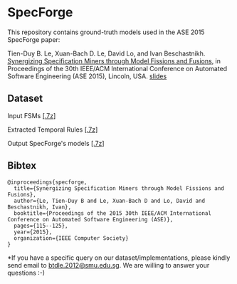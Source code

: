 # SpecForge
This repository contains ground-truth models used in the ASE 2015 SpecForge paper:

Tien-Duy B. Le, Xuan-Bach D. Le, David Lo, and Ivan Beschastnikh. [Synergizing Specification Miners through Model Fissions and Fusions](http://www.mysmu.edu/faculty/davidlo/papers/ase15.pdf), in Proceedings of the 30th IEEE/ACM International Conference on Automated Software Engineering (ASE 2015), Lincoln, USA. [slides](https://sites.google.com/site/lebuitienduy/slides_ase2015.pdf?attredirects=0&d=1)

## Dataset

Input FSMs [[.7z]](https://drive.google.com/file/d/0B4yUCAFGLAe2aEdfcEZjN3dGZWs/view?usp=sharing)

Extracted Temporal Rules [[.7z]](https://drive.google.com/file/d/0B4yUCAFGLAe2R014UllxN2NlTFk/view?usp=sharing)

Output SpecForge's models [[.7z]](https://drive.google.com/file/d/0B4yUCAFGLAe2Rlp0Q2ZaajE5STQ/view?usp=sharing)

## Bibtex
```
@inproceedings{specforge,
  title={Synergizing Specification Miners through Model Fissions and Fusions},
  author={Le, Tien-Duy B and Le, Xuan-Bach D and Lo, David and Beschastnikh, Ivan},
  booktitle={Proceedings of the 2015 30th IEEE/ACM International Conference on Automated Software Engineering (ASE)},
  pages={115--125},
  year={2015},
  organization={IEEE Computer Society}
}
```
*If you have a specific query on our dataset/implementations, please kindly send email to btdle.2012@smu.edu.sg. We are willing to answer your questions :-)
